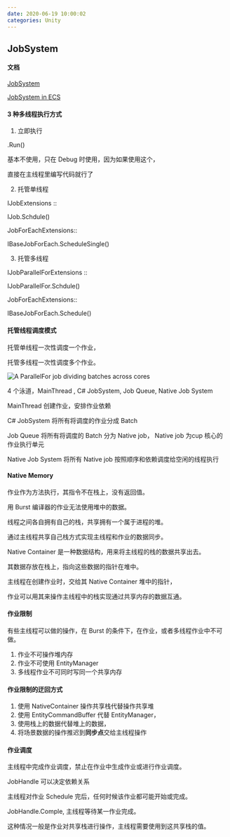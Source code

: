```yaml
---
date: 2020-06-19 10:00:02
categories: Unity
---
```




## JobSystem

#### **文档**

[JobSystem](https://docs.unity3d.com/Manual/JobSystem.html)

[JobSystem in ECS](https://docs.unity3d.com/Packages/com.unity.entities@0.1/manual/entity_iteration_job.html)



#### **3 种多线程执行方式**

1. 立即执行

.Run()

基本不使用，只在 Debug 时使用，因为如果使用这个，

直接在主线程里编写代码就行了

2. 托管单线程

IJobExtensions ::

IJob.Schdule()

JobForEachExtensions::

IBaseJobForEach.ScheduleSingle()

3. 托管多线程

IJobParallelForExtensions ::

IJobParallelFor.Schdule()

JobForEachExtensions::

IBaseJobForEach.Schedule()



#### **托管线程调度模式**

托管单线程一次性调度一个作业，

托管多线程一次性调度多个作业。

![A ParallelFor job dividing batches across cores](https://docs.unity3d.com/uploads/Main/jobsystem_parallelfor_job_batches.svg)

4 个泳道，MainThread , C# JobSystem, Job Queue, Native Job System

MainThread 创建作业，安排作业依赖

C# JobSystem 将所有将调度的作业分成 Batch

Job Queue 将所有将调度的 Batch 分为 Native job， Native job 为cup 核心的作业执行单元

 Native Job System 将所有 Native job 按照顺序和依赖调度给空闲的线程执行



#### **Native Memory**

作业作为方法执行，其指令不在栈上，没有返回值。

用 Burst 编译器的作业无法使用堆中的数据。

线程之间各自拥有自己的栈，共享拥有一个属于进程的堆。

通过主线程共享自己栈方式实现主线程和作业的数据同步。

Native Container 是一种数据结构，用来将主线程的栈的数据共享出去。

其数据存放在栈上，指向这些数据的指针在堆中。

主线程在创建作业时，交给其 Native Container 堆中的指针，

作业可以用其来操作主线程中的栈实现通过共享内存的数据互通。



#### **作业限制**

有些主线程可以做的操作，在 Burst 的条件下，在作业，或者多线程作业中不可做。

1. 作业不可操作堆内存
2. 作业不可使用 EntityManager
2. 多线程作业不可同时写同一个共享内存



#### **作业限制的迂回方式**

1. 使用 NativeContainer 操作共享栈代替操作共享堆
2. 使用 EntityCommandBuffer 代替 EntityManager，
3. 使用栈上的数据代替堆上的数据，
2. 将场景数据的操作推迟到**同步点**交给主线程操作



#### **作业调度**

主线程中完成作业调度，禁止在作业中生成作业或进行作业调度。

JobHandle 可以决定依赖关系

主线程对作业 Schedule 完后，任何时候该作业都可能开始或完成。

JobHandle.Comple, 主线程等待某一作业完成。

这种情况一般是作业对共享栈进行操作，主线程需要使用到这共享栈的值。